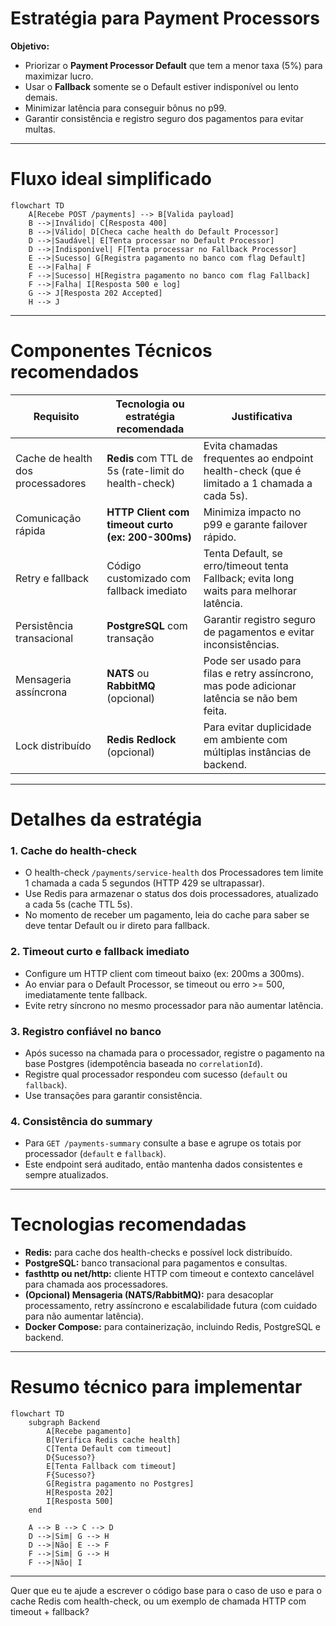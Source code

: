 # Estratégia para Payment Processors

**Objetivo:**

* Priorizar o **Payment Processor Default** que tem a menor taxa (5%) para maximizar lucro.
* Usar o **Fallback** somente se o Default estiver indisponível ou lento demais.
* Minimizar latência para conseguir bônus no p99.
* Garantir consistência e registro seguro dos pagamentos para evitar multas.

---

# Fluxo ideal simplificado

```mermaid
flowchart TD
    A[Recebe POST /payments] --> B[Valida payload]
    B -->|Inválido| C[Resposta 400]
    B -->|Válido| D[Checa cache health do Default Processor]
    D -->|Saudável| E[Tenta processar no Default Processor]
    D -->|Indisponível| F[Tenta processar no Fallback Processor]
    E -->|Sucesso| G[Registra pagamento no banco com flag Default]
    E -->|Falha| F
    F -->|Sucesso| H[Registra pagamento no banco com flag Fallback]
    F -->|Falha| I[Resposta 500 e log]
    G --> J[Resposta 202 Accepted]
    H --> J
```

---

# Componentes Técnicos recomendados

| Requisito                         | Tecnologia ou estratégia recomendada                 | Justificativa                                                                               |
| --------------------------------- | ---------------------------------------------------- | ------------------------------------------------------------------------------------------- |
| Cache de health dos processadores | **Redis** com TTL de 5s (rate-limit do health-check) | Evita chamadas frequentes ao endpoint health-check (que é limitado a 1 chamada a cada 5s).  |
| Comunicação rápida                | **HTTP Client com timeout curto (ex: 200-300ms)**    | Minimiza impacto no p99 e garante failover rápido.                                          |
| Retry e fallback                  | Código customizado com fallback imediato             | Tenta Default, se erro/timeout tenta Fallback; evita long waits para melhorar latência.     |
| Persistência transacional         | **PostgreSQL** com transação                         | Garantir registro seguro de pagamentos e evitar inconsistências.                            |
| Mensageria assíncrona             | **NATS** ou **RabbitMQ** (opcional)                  | Pode ser usado para filas e retry assíncrono, mas pode adicionar latência se não bem feita. |
| Lock distribuído                  | **Redis Redlock** (opcional)                         | Para evitar duplicidade em ambiente com múltiplas instâncias de backend.                    |

---

# Detalhes da estratégia

### 1. Cache do health-check

* O health-check `/payments/service-health` dos Processadores tem limite 1 chamada a cada 5 segundos (HTTP 429 se ultrapassar).
* Use Redis para armazenar o status dos dois processadores, atualizado a cada 5s (cache TTL 5s).
* No momento de receber um pagamento, leia do cache para saber se deve tentar Default ou ir direto para fallback.

### 2. Timeout curto e fallback imediato

* Configure um HTTP client com timeout baixo (ex: 200ms a 300ms).
* Ao enviar para o Default Processor, se timeout ou erro >= 500, imediatamente tente fallback.
* Evite retry síncrono no mesmo processador para não aumentar latência.

### 3. Registro confiável no banco

* Após sucesso na chamada para o processador, registre o pagamento na base Postgres (idempotência baseada no `correlationId`).
* Registre qual processador respondeu com sucesso (`default` ou `fallback`).
* Use transações para garantir consistência.

### 4. Consistência do summary

* Para `GET /payments-summary` consulte a base e agrupe os totais por processador (`default` e `fallback`).
* Este endpoint será auditado, então mantenha dados consistentes e sempre atualizados.

---

# Tecnologias recomendadas

* **Redis:** para cache dos health-checks e possível lock distribuído.
* **PostgreSQL:** banco transacional para pagamentos e consultas.
* **fasthttp ou net/http:** cliente HTTP com timeout e contexto cancelável para chamada aos processadores.
* **(Opcional) Mensageria (NATS/RabbitMQ):** para desacoplar processamento, retry assíncrono e escalabilidade futura (com cuidado para não aumentar latência).
* **Docker Compose:** para containerização, incluindo Redis, PostgreSQL e backend.

---

# Resumo técnico para implementar

```mermaid
flowchart TD
    subgraph Backend
        A[Recebe pagamento]
        B[Verifica Redis cache health]
        C[Tenta Default com timeout]
        D{Sucesso?}
        E[Tenta Fallback com timeout]
        F{Sucesso?}
        G[Registra pagamento no Postgres]
        H[Resposta 202]
        I[Resposta 500]
    end

    A --> B --> C --> D
    D -->|Sim| G --> H
    D -->|Não| E --> F
    F -->|Sim| G --> H
    F -->|Não| I
```

---

Quer que eu te ajude a escrever o código base para o caso de uso e para o cache Redis com health-check, ou um exemplo de chamada HTTP com timeout + fallback?

